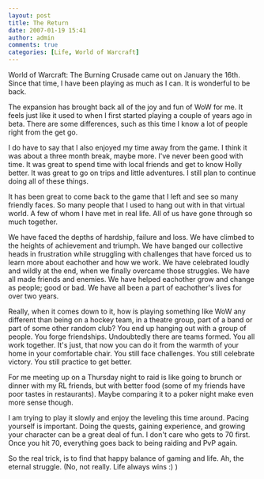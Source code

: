 ```yaml
---
layout: post
title: The Return
date: 2007-01-19 15:41
author: admin
comments: true
categories: [Life, World of Warcraft]
---
```

World of Warcraft: The Burning Crusade came out on January the 16th.  Since that time, I have been playing as much as I can.  It is wonderful to be back.  

The expansion has brought back all of the joy and fun of WoW for me.  It feels just like it used to when I first started playing a couple of years ago in beta.  There are some differences, such as this time I know a lot of people right from the get go.

I do have to say that I also enjoyed my time away from the game.  I think it was about a three month break, maybe more.  I've never been good with time.  It was great to spend time with local friends and get to know Holly better.  It was great to go on trips and little adventures.  I still plan to continue doing all of these things.

It has been great to come back to the game that I left and see so many friendly faces.  So many people that I used to hang out with in that virtual world.  A few of whom I have met in real life.  All of us have gone through so much together.

We have faced the depths of hardship, failure and loss.  We have climbed to the heights of achievement and triumph.  We have banged our collective heads in frustration while struggling with challenges that have forced us to learn more about eachother and how we work.  We have celebrated loudly and wildly at the end, when we finally overcame those struggles.  We have all made friends and enemies.  We have helped eachother grow and change as people; good or bad.  We have all been a part of eachother's lives for over two years.

Really, when it comes down to it, how is playing something like WoW any different than being on a hockey team, in a theatre group, part of a band or part of some other random club?  You end up hanging out with a group of people.  You forge friendships.  Undoubtedly there are teams formed.  You all work together.  It's just, that now you can do it from the warmth of your home in your comfortable chair.  You still face challenges.  You still celebrate victory.  You still practice to get better.

For me meeting up on a Thursday night to raid is like going to brunch or dinner with my RL friends, but with better food (some of my friends have poor tastes in restaurants).  Maybe comparing it to a poker night make even more sense though.

I am trying to play it slowly and enjoy the leveling this time around.  Pacing yourself is important.  Doing the quests, gaining experience, and growing your character can be a great deal of fun.  I don't care who gets to 70 first.  Once you hit 70, everything goes back to being raiding and PvP again.

So the real trick, is to find that happy balance of gaming and life.  Ah, the eternal struggle. (No, not really.  Life always wins :) )
